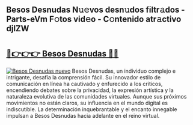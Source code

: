 ## Besos Desnudas N𝚞𝚎vos desn𝚞dos filtr𝚊dos - Parts-eVm F𝚘tos vid𝚎o - C𝚘ntenido atr𝚊ctivo djIZW

# <h2><a href="http://mb14z4.tromn.icu/?c=Besos+Desnudas">🔗👉👉👉 Besos Desnudas 🔗🔗</a></h2>

[![Besos Desnudas nuevo](https://i.imgur.com/pEAQMta.gif)](http://mb14z4.tromn.icu/?c=Besos+Desnudas)
Besos Desnudas, un individuo complejo e intrigante, desafía la comprensión fácil. Su innovador estilo de comunicación en línea ha cautivado y enfurecido a los críticos, encendiendo debates sobre la privacidad, la expresión artística y la naturaleza evolutiva de las comunidades virtuales. Aunque sus próximos movimientos no están claros, su influencia en el mundo digital es indiscutible. La determinación inquebrantable y el encanto innegable impulsan a Besos Desnudas hacia adelante en el reino virtual.
